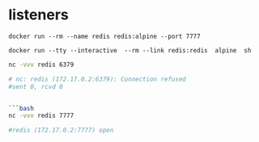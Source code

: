 # listeners

```
docker run --rm --name redis redis:alpine --port 7777
```

```
docker run --tty --interactive  --rm --link redis:redis  alpine  sh
```

```bash
nc -vvv redis 6379

# nc: redis (172.17.0.2:6379): Connection refused
#sent 0, rcvd 0


```bash
nc -vvv redis 7777

#redis (172.17.0.2:7777) open

```
